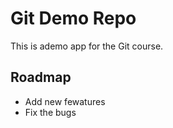 # Git Demo Repo
This is ademo app for the Git course.

## Roadmap
* Add new fewatures
* Fix the bugs